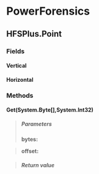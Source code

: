 ﻿# PowerForensics


## HFSPlus.Point

### Fields

#### Vertical

#### Horizontal

### Methods


#### Get(System.Byte[],System.Int32)

> ##### Parameters
> **bytes:** 

> **offset:** 

> ##### Return value
> 